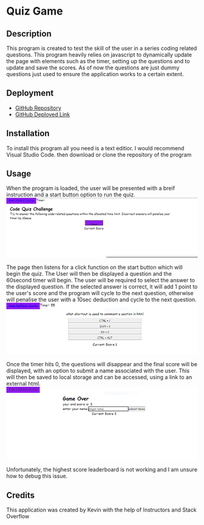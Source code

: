 # Quiz Game

## Description

This program is created to test the skill of the user in a series coding related questions. This program heavily relies on javascript to dynamically update the page with elements such as the timer, setting up the questions and to update and save the scores. As of now the questions are just dummy questions just used to ensure the application works to a certain extent.

## Deployment
- [GitHub Repository](https://github.com/cn-kp/Quiz-Challenge)
- [GitHub Deployed Link](https://cn-kp.github.io/Quiz-Challenge/)

## Installation

To install this program all you need is a text editior. I would recommend Visual Studio Code. then download or clone the repository of the program

## Usage

When the program is loaded, the user will be presented with a breif instruction and a start button option to run the quiz. 
![home page of quiz](./Assets/images/home.PNG)

The page then listens for a click function on the start button which will begin the quiz.
The User will then be displayed a question and the 60second timer will begin. The user will be required to select the answer to the displayed question. If the selected answer is correct, it will add 1 point to the user's score and the program will cycle to the next question, otherwise will penalise the user with a 10sec deduction and cycle to the next question.
![functionality of the program](./Assets/images/questions.PNG)

Once the timer hits 0, the questions will disappear and the final score will be displayed, with an option to submit a name associated with the user. This will then be saved to local storage and can be accessed, using a link to an external html. 
![end page](./Assets/images/end.PNG)

Unfortunately, the highest score leaderboard is not working and I am unsure how to debug this issue.

## Credits
This application was created by Kevin with the help of Instructors and Stack Overflow

